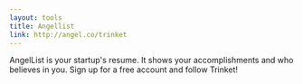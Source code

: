```yaml
---
layout: tools
title: Angellist
link: http://angel.co/trinket
---
```


AngelList is your startup's resume.  It shows your accomplishments and who believes in you.  Sign up for a free account and follow Trinket!